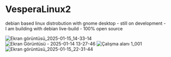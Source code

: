 # VesperaLinux2
debian based linux distrobution with gnome desktop - still on development - I am building with debian live-build - 100% open source

![Ekran görüntüsü_2025-01-15_14-33-14](https://github.com/user-attachments/assets/7d7ebd83-a94f-4a1d-94a1-d7fe2a9a54f2)
![Ekran Görüntüsü - 2025-01-14 13-27-46](https://github.com/user-attachments/assets/86a56286-5223-4696-83c7-39366027e1ad)
![Çalışma alanı 1_001](https://github.com/user-attachments/assets/8ab995b0-2a8f-4e51-b3a4-154dea1d093e)
![Ekran görüntüsü_2025-01-15_22-31-44](https://github.com/user-attachments/assets/e42f12c3-7551-4461-b17d-c1b72bcb71fc)
